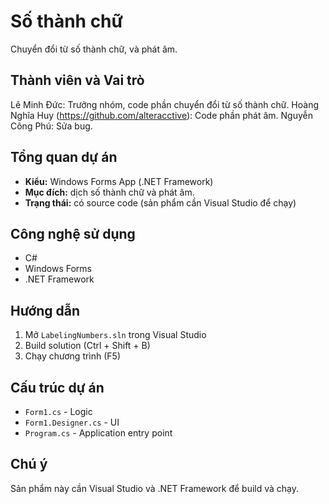# Số thành chữ

Chuyển đổi từ số thành chữ, và phát âm.

## Thành viên và Vai trò
Lê Minh Đức: Trưởng nhóm, code phần chuyển đổi từ số thành chữ.
Hoàng Nghĩa Huy (https://github.com/alteracctive): Code phần phát âm.
Nguyễn Công Phú: Sửa bug.

## Tổng quan dự án
- **Kiểu:** Windows Forms App (.NET Framework)
- **Mục đích:** dịch số thành chữ và phát âm.
- **Trạng thái:** có source code (sản phẩm cần Visual Studio để chạy)

## Công nghệ sử dụng
- C#
- Windows Forms
- .NET Framework

## Hướng dẫn 
1. Mở `LabelingNumbers.sln` trong Visual Studio
2. Build solution (Ctrl + Shift + B)
3. Chạy chương trình (F5)

## Cấu trúc dự án
- `Form1.cs` - Logic
- `Form1.Designer.cs` - UI
- `Program.cs` - Application entry point

## Chú ý
Sản phẩm này cần Visual Studio và .NET Framework để build và chạy.
